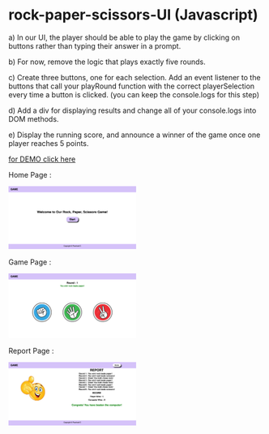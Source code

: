 # rock-paper-scissors-UI (Javascript)

a) In our UI, the player should be able to play the game by clicking on buttons rather than
typing their answer in a prompt.

b) For now, remove the logic that plays exactly five rounds.

c) Create three buttons, one for each selection. Add an event listener to the buttons that call
your playRound function with the correct playerSelection every time a button is clicked.
(you can keep the console.logs for this step)

d) Add a div for displaying results and change all of your console.logs into DOM methods.

e) Display the running score, and announce a winner of the game once one player reaches 5
points.

[for DEMO click here](https://web-projects-cp.github.io/rock_paper_scissors/)

Home Page :

<img src="https://github.com/web-projects-cp/rock_paper_scissors/blob/main/assets/images/screenshot1.png" alt="Home page" style="width:50%;"/>

Game Page :

<img src="https://github.com/web-projects-cp/rock_paper_scissors/blob/main/assets/images/screenshot2.png" alt="Game page" style="width:50%;"/>

Report Page :

<img src="https://github.com/web-projects-cp/rock_paper_scissors/blob/main/assets/images/screenshot3.png" alt="Report page" style="width:50%;"/>
